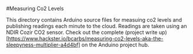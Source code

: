 #Measuring Co2 Levels 

This directory contains Arduino source files for measuing co2 levels and publishing readings each minute to the cloud. Readings are taken using an NDIR Cozir CO2 sensor. Check out the complete (project write up)[https://www.hackster.io/bcarbs/measuring-co2-levels-aka-the-sleepyness-multiplier-a4d4bf] on the Anduino project hub.

